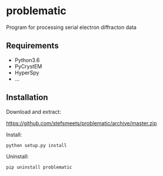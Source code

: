# problematic

Program for processing serial electron diffracton data

## Requirements

- Python3.6
- PyCrystEM
- HyperSpy
- ...

## Installation

Download and extract:

https://github.com/stefsmeets/problematic/archive/master.zip

Install:

    python setup.py install

Uninstall:

    pip uninstall problematic



